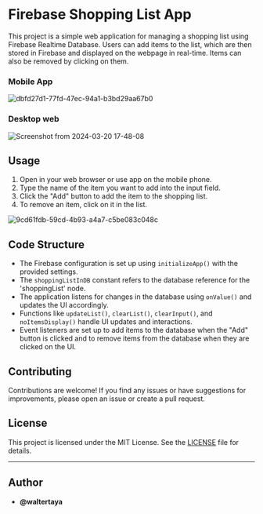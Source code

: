 # Firebase Shopping List App

This project is a simple web application for managing a shopping list using Firebase Realtime Database. Users can add items to the list, which are then stored in Firebase and displayed on the webpage in real-time. Items can also be removed by clicking on them.

### Mobile App

![dbfd27d1-77fd-47ec-94a1-b3bd29aa67b0](https://github.com/waltertaya/Firebase-Shopping-List-App/assets/126944679/900e8bfe-d9cd-46fe-a769-d7df20c4b213)

### Desktop web

![Screenshot from 2024-03-20 17-48-08](https://github.com/waltertaya/Firebase-Shopping-List-App/assets/126944679/43009d71-d8ac-46fb-a96d-609efa4c5222)

## Usage

1. Open in your web browser or use app on the mobile phone.
2. Type the name of the item you want to add into the input field.
3. Click the "Add" button to add the item to the shopping list.
4. To remove an item, click on it in the list.

![9cd61fdb-59cd-4b93-a4a7-c5be083c048c](https://github.com/waltertaya/Firebase-Shopping-List-App/assets/126944679/a77c6dea-a091-40cc-a6da-eb64c67cea1f)

## Code Structure

- The Firebase configuration is set up using `initializeApp()` with the provided settings.
- The `shoppingListInDB` constant refers to the database reference for the 'shoppingList' node.
- The application listens for changes in the database using `onValue()` and updates the UI accordingly.
- Functions like `updateList()`, `clearList()`, `clearInput()`, and `noItemsDisplay()` handle UI updates and interactions.
- Event listeners are set up to add items to the database when the "Add" button is clicked and to remove items from the database when they are clicked on the UI.

## Contributing

Contributions are welcome! If you find any issues or have suggestions for improvements, please open an issue or create a pull request.

## License

This project is licensed under the MIT License. See the [LICENSE](LICENSE) file for details.

---

## Author

- **@waltertaya**
